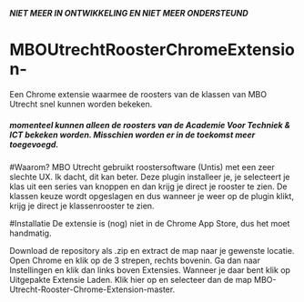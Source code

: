 **_NIET MEER IN ONTWIKKELING EN NIET MEER ONDERSTEUND_**

# MBOUtrechtRoosterChromeExtension-

Een Chrome extensie waarmee de roosters van de klassen van MBO Utrecht snel kunnen worden bekeken.  

##### momenteel kunnen alleen de roosters van de Academie Voor Techniek & ICT bekeken worden. Misschien worden er in de toekomst meer toegevoegd. 

#Waarom?
MBO Utrecht gebruikt roostersoftware (Untis) met een zeer slechte UX. Ik dacht, dit kan beter. 
Deze plugin installeer je, je selecteert je klas uit een series van knoppen en dan krijg je direct je rooster te zien.
De klassen keuze wordt opgeslagen en dus wanneer je weer op de plugin klikt, krijg je direct je klassenrooster te zien.

#Installatie
De extensie is (nog) niet in de Chrome App Store, dus het moet handmatig.

Download de repository als .zip en extract de map naar je gewenste locatie. Open Chrome en klik op de 3 strepen, rechts bovenin. Ga dan naar Instellingen en klik dan links boven Extensies. Wanneer je daar bent klik op Uitgepakte Extensie Laden. Klik hier op en selecteer dan de map MBO-Utrecht-Rooster-Chrome-Extension-master. 


